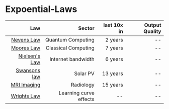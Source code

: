 # Expoential-Laws

| Law        | Sector  | last 10x in  | Output Quality 
| -------------:| -----:| ------:|------:|
| [Nevens Law](https://en.wikipedia.org/wiki/Hartmut_Neven#Neven's_law) | Quantum Computing| 2 years|--|
| [Moores Law](https://en.wikipedia.org/wiki/Moore%27s_law) | Classical Computing| 7 years|--|
| [Nielsen's Law](https://www.nngroup.com/articles/law-of-bandwidth/) | Internet bandwidth| 6 years|--|
| [Swansons law](https://en.wikipedia.org/wiki/Swanson%27s_law) | Solar PV | 13 years|--|
| [MRI Imaging](https://qr.ae/pG7IOv) | Radiology| 15 years|--|
| [Wrights Law](https://en.wikipedia.org/wiki/Experience_curve_effects) | Learning curve effects|--|--|

